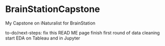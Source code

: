 # BrainStationCapstone
My Capstone on iNaturalist for BrainStation

to-do/next-steps:
fix this READ ME page
finish first round of data cleaning
start EDA on Tableau and in Jupyter
